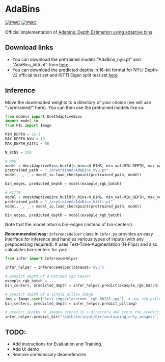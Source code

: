# AdaBins
[![PWC](https://img.shields.io/endpoint.svg?url=https://paperswithcode.com/badge/adabins-depth-estimation-using-adaptive-bins/monocular-depth-estimation-on-kitti-eigen)](https://paperswithcode.com/sota/monocular-depth-estimation-on-kitti-eigen?p=adabins-depth-estimation-using-adaptive-bins) [![PWC](https://img.shields.io/endpoint.svg?url=https://paperswithcode.com/badge/adabins-depth-estimation-using-adaptive-bins/monocular-depth-estimation-on-nyu-depth-v2)](https://paperswithcode.com/sota/monocular-depth-estimation-on-nyu-depth-v2?p=adabins-depth-estimation-using-adaptive-bins)

Official implementation of [Adabins: Depth Estimation using adaptive bins](https://arxiv.org/abs/2011.14141)
## Download links
* You can download the pretrained models "AdaBins_nyu.pt" and "AdaBins_kitti.pt" from [here](https://drive.google.com/drive/folders/1nYyaQXOBjNdUJDsmJpcRpu6oE55aQoLA?usp=sharing)
* You can download the predicted depths in 16-bit format for NYU-Depth-v2 official test set and KITTI Eigen split test set [here](https://drive.google.com/drive/folders/1b3nfm8lqrvUjtYGmsqA5gptNQ8vPlzzS?usp=sharing)

## Inference
Move the downloaded weights to a directory of your choice (we will use "./pretrained/" here). You can then use the pretrained models like so:

```python
from models import UnetAdaptiveBins
import model_io
from PIL import Image

MIN_DEPTH = 1e-3
MAX_DEPTH_NYU = 10
MAX_DEPTH_KITTI = 80

N_BINS = 256 

# NYU
model = UnetAdaptiveBins.build(n_bins=N_BINS, min_val=MIN_DEPTH, max_val=MAX_DEPTH_NYU)
pretrained_path = "./pretrained/AdaBins_nyu.pt"
model, _, _ = model_io.load_checkpoint(pretrained_path, model)

bin_edges, predicted_depth = model(example_rgb_batch)

# KITTI
model = UnetAdaptiveBins.build(n_bins=N_BINS, min_val=MIN_DEPTH, max_val=MAX_DEPTH_KITTI)
pretrained_path = "./pretrained/AdaBins_kitti.pt"
model, _, _ = model_io.load_checkpoint(pretrained_path, model)

bin_edges, predicted_depth = model(example_rgb_batch)
```
Note that the model returns bin-edges (instead of bin-centers).

**Recommended way:** `InferenceHelper` class in `infer.py` provides an easy interface for inference and handles various types of inputs (with any prepocessing required). It uses Test-Time-Augmentation (H-Flips) and also calculates bin-centers for you:
```python
from infer import InferenceHelper

infer_helper = InferenceHelper(dataset='nyu')

# predict depth of a batched rgb tensor
example_rgb_batch = ...  
bin_centers, predicted_depth = infer_helper.predict(example_rgb_batch)

# predict depth of a single pillow image
img = Image.open("test_imgs/classroom__rgb_00283.jpg")  # any rgb pillow image
bin_centers, predicted_depth = infer_helper.predict_pil(img)

# predict depths of images stored in a directory and store the predictions in 16-bit format in a given separate dir
infer_helper.predict_dir("/path/to/input/dir/containing_only_images/", "path/to/output/dir/")

```
## TODO:
* Add instructions for Evaluation and Training.
* Add UI demo
* Remove unnecessary dependencies
